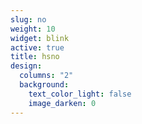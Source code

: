 ```yaml
---
slug: no
weight: 10
widget: blink
active: true
title: hsno
design:
  columns: "2"
  background:
    text_color_light: false
    image_darken: 0
---
```

